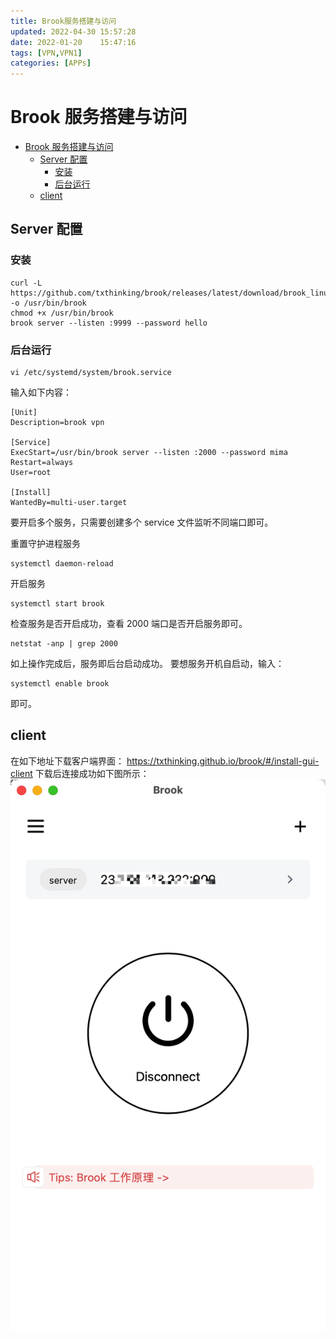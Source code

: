 ```yaml
---
title: Brook服务搭建与访问
updated: 2022-04-30	15:57:28
date: 2022-01-20	15:47:16
tags: [VPN,VPN1]
categories: [APPs]
---
```

            
            

# Brook 服务搭建与访问

<!-- @import "[TOC]" {cmd="toc" depthFrom=1 depthTo=6 orderedList=false} -->

<!-- code_chunk_output -->

- [Brook 服务搭建与访问](#brook-服务搭建与访问)
  - [Server 配置](#server-配置)
    - [安装](#安装)
    - [后台运行](#后台运行)
  - [client](#client)

<!-- /code_chunk_output -->

## Server 配置

### 安装

```shell
curl -L https://github.com/txthinking/brook/releases/latest/download/brook_linux_amd64 -o /usr/bin/brook
chmod +x /usr/bin/brook
brook server --listen :9999 --password hello
```

### 后台运行

```shell
vi /etc/systemd/system/brook.service
```

输入如下内容：

```shell
[Unit]
Description=brook vpn

[Service]
ExecStart=/usr/bin/brook server --listen :2000 --password mima
Restart=always
User=root

[Install]
WantedBy=multi-user.target
```

要开启多个服务，只需要创建多个 service 文件监听不同端口即可。

重置守护进程服务

```shell
systemctl daemon-reload
```

开启服务

```shell
systemctl start brook
```

检查服务是否开启成功，查看 2000 端口是否开启服务即可。

```shell
netstat -anp | grep 2000
```

如上操作完成后，服务即后台启动成功。
要想服务开机自启动，输入：

```shell
systemctl enable brook
```

即可。

## client

在如下地址下载客户端界面：
https://txthinking.github.io/brook/#/install-gui-client
下载后连接成功如下图所示：
![Brook服务搭建与访问20220118111315](https://raw.githubusercontent.com/skylinety/blog-pics/master/imgs/Brook%E6%9C%8D%E5%8A%A1%E6%90%AD%E5%BB%BA%E4%B8%8E%E8%AE%BF%E9%97%AE20220118111315.png)
            